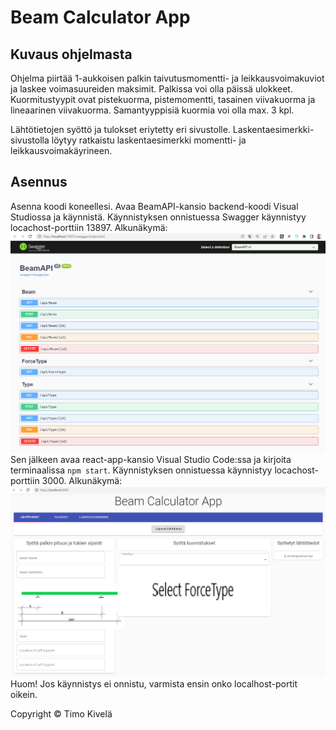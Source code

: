 # Beam Calculator App

## Kuvaus ohjelmasta
Ohjelma piirtää 1-aukkoisen palkin taivutusmomentti- ja leikkausvoimakuviot
ja laskee voimasuureiden maksimit.
Palkissa voi olla päissä ulokkeet.
Kuormitustyypit ovat pistekuorma, pistemomentti, tasainen viivakuorma ja lineaarinen viivakuorma.
Samantyyppisiä kuormia voi olla max. 3 kpl. 

Lähtötietojen syöttö ja tulokset eriytetty eri sivustolle. 
Laskentaesimerkki-sivustolla löytyy ratkaistu laskentaesimerkki momentti- ja leikkausvoimakäyrineen.

## Asennus
Asenna koodi koneellesi. Avaa BeamAPI-kansio backend-koodi Visual Studiossa ja käynnistä. Käynnistyksen onnistuessa Swagger käynnistyy locachost-porttiin 13897.
Alkunäkymä:
![Kuva](./BeamAPI/Images/layout_swagger.PNG)
Sen jälkeen avaa react-app-kansio Visual Studio Code:ssa ja kirjoita terminaalissa `npm start`. Käynnistyksen onnistuessa käynnistyy locachost-porttiin 3000. 
Alkunäkymä:
![Kuva](./react-app/src/images/layout_start.png)
Huom! Jos käynnistys ei onnistu, varmista ensin onko localhost-portit oikein.

Copyright © Timo Kivelä
